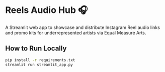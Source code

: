 # Reels Audio Hub 🎧

A Streamlit web app to showcase and distribute Instagram Reel audio links and promo kits for underrepresented artists via Equal Measure Arts.

## How to Run Locally

```bash
pip install -r requirements.txt
streamlit run streamlit_app.py